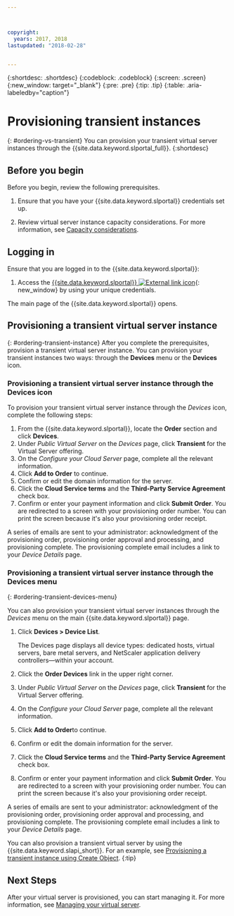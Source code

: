 ```yaml
---



copyright:
  years: 2017, 2018
lastupdated: "2018-02-28"


---
```


{:shortdesc: .shortdesc}
{:codeblock: .codeblock}
{:screen: .screen}
{:new_window: target="_blank"}
{:pre: .pre}
{:tip: .tip}
{:table: .aria-labeledby="caption"}

# Provisioning transient instances
{: #ordering-vs-transient}
You can provision your transient virtual server instances through the {{site.data.keyword.slportal_full}}.
{:shortdesc}

## Before you begin
Before you begin, review the following prerequisites.

  1. Ensure that you have your {{site.data.keyword.slportal}} credentials set up.

  2. Review virtual server instance capacity considerations.  For more information, see [Capacity considerations](ts_capacity_bp.html).

## Logging in
Ensure that you are logged in to the {{site.data.keyword.slportal}}:

  1. Access the [{{site.data.keyword.slportal}} ![External link icon](../icons/launch-glyph.svg "External link icon")](https://control.softlayer.com/){: new_window} by using your unique credentials.

The main page of the {{site.data.keyword.slportal}} opens.

## Provisioning a transient virtual server instance
{: #ordering-transient-instance}
After you complete the prerequisites, provision a transient virtual server instance. You can provision your transient instances two ways: through the **Devices** menu or the **Devices** icon.

### Provisioning a transient virtual server instance through the Devices icon
To provision your transient virtual server instance through the *Devices* icon, complete the following steps:

1.  From the {{site.data.keyword.slportal}}, locate the **Order** section and click **Devices**.
2.  Under *Public Virtual Server* on the *Devices* page, click **Transient** for the Virtual Server offering.
3.  On the *Configure your Cloud Server* page, complete all the relevant information.
4.  Click **Add to Order** to continue.
5.  Confirm or edit the domain information for the server.
5.  Click the **Cloud Service terms** and the **Third-Party Service Agreement** check box.
6.  Confirm or enter your payment information and click **Submit Order**. You are redirected to a screen with your provisioning order number. You can print the screen because it's also your provisioning order receipt.

 A series of emails are sent to your administrator: acknowledgment of the provisioning order, provisioning order approval and processing, and provisioning complete. The provisioning complete email includes a link to your *Device Details* page.

### Provisioning a transient virtual server instance through the Devices menu
{: #ordering-transient-devices-menu}

You can also provision your transient virtual server instances through the *Devices* menu on the main {{site.data.keyword.slportal}} page.

1. Click **Devices > Device List**.

   The Devices page displays all device types: dedicated hosts, virtual servers, bare metal servers, and NetScaler application delivery controllers—within your account.
2. Click the **Order Devices** link in the upper right corner.
3. Under *Public Virtual Server* on the *Devices* page, click **Transient** for the Virtual Server offering.
4. On the *Configure your Cloud Server* page, complete all the relevant information.
5. Click **Add to Order**to continue.
6. Confirm or edit the domain information for the server.
7. Click the **Cloud Service terms** and the **Third-Party Service Agreement** check box.
8. Confirm or enter your payment information and click **Submit Order**. You are redirected to a screen with your provisioning order number. You can print the screen because it's also your provisioning order receipt.

A series of emails are sent to your administrator: acknowledgment of the provisioning order, provisioning order approval and processing, and provisioning complete. The provisioning complete email includes a link to your *Device Details* page.

You can also provision a transient virtual server by using the {{site.data.keyword.slapi_short}}. For an example, see [Provisioning a transient instance using Create Object](../vsi/vsi_provision_api.html#api-rest-transient).
{:tip}

## Next Steps
After your virtual server is provisioned, you can start managing it. For more information, see [Managing your virtual server](../vsi/vsi_managing.html).

